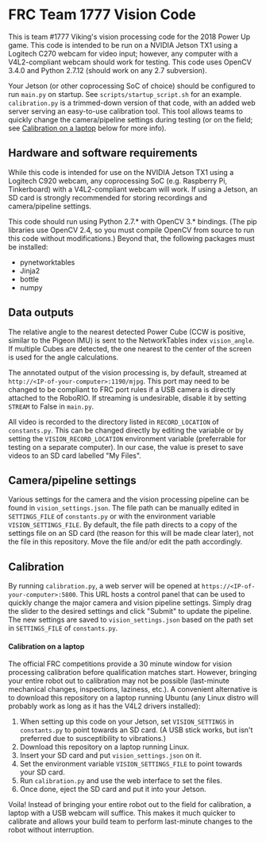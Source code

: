 # FRC Team 1777 Vision Code

This is team #1777 Viking's vision processing code for the 2018 Power Up game. This code is intended to be run on a NVIDIA Jetson TX1 using a Logitech C270 webcam for video input; however, any computer with a V4L2-compliant webcam should work for testing. This code uses OpenCV 3.4.0 and Python 2.7.12 (should work on any 2.7 subversion).

Your Jetson (or other coprocessing SoC of choice) should be configured to run `main.py` on startup. See `scripts/startup_script.sh` for an example. `calibration.py` is a trimmed-down version of that code, with an added web server serving an easy-to-use calibration tool. This tool allows teams to quickly change the camera/pipeline settings during testing (or on the field; see [Calibration on a laptop](#calibration-on-a-laptop) below for more info).


## Hardware and software requirements

While this code is intended for use on the NVIDIA Jetson TX1 using a Logitech C920 webcam, any coprocessing SoC (e.g. Raspberry Pi, Tinkerboard) with a V4L2-compliant webcam will work. If using a Jetson, an SD card is strongly recommended for storing recordings and camera/pipeline settings.

This code should run using Python 2.7.* with OpenCV 3.* bindings. (The pip libraries use OpenCV 2.4, so you must compile OpenCV from source to run this code without modifications.) Beyond that, the following packages must be installed:

- pynetworktables
- Jinja2
- bottle
- numpy


## Data outputs

The relative angle to the nearest detected Power Cube (CCW is positive, similar to the Pigeon IMU) is sent to the NetworkTables index `vision_angle`. If multiple Cubes are detected, the one nearest to the center of the screen is used for the angle calculations.

The annotated output of the vision processing is, by default, streamed at `http://<IP-of-your-computer>:1190/mjpg`. This port may need to be changed to be compliant to FRC port rules if a USB camera is directly attached to the RoboRIO. If streaming is undesirable, disable it by setting `STREAM` to False in `main.py`.

All video is recorded to the directory listed in `RECORD_LOCATION` of `constants.py`. This can be changed directly by editing the variable or by setting the `VISION_RECORD_LOCATION` environment variable (preferrable for testing on a separate computer). In our case, the value is preset to save videos to an SD card labelled "My Files".


## Camera/pipeline settings

Various settings for the camera and the vision processing pipeline can be found in `vision_settings.json`. The file path can be manually edited in `SETTINGS_FILE` of `constants.py` or with the environment variable `VISION_SETTINGS_FILE`. By default, the file path directs to a copy of the settings file on an SD card (the reason for this will be made clear later), not the file in this repository. Move the file and/or edit the path accordingly.


## Calibration

By running `calibration.py`, a web server will be opened at `https://<IP-of-your-computer>:5800`. This URL hosts a control panel that can be used to quickly change the major camera and vision pipeline settings. Simply drag the slider to the desired settings and click "Submit" to update the pipeline. The new settings are saved to `vision_settings.json` based on the path set in `SETTINGS_FILE` of `constants.py`.

#### Calibration on a laptop

The official FRC competitions provide a 30 minute window for vision processing calibration before qualification matches start. However, bringing your entire robot out to calibration may not be possible (last-minute mechanical changes, inspections, laziness, etc.). A convenient alternative is to download this repository on a laptop running Ubuntu (any Linux distro will probably work as long as it has the V4L2 drivers installed):

1. When setting up this code on your Jetson, set `VISION_SETTINGS` in `constants.py` to point towards an SD card. (A USB stick works, but isn't preferred due to susceptibility to vibrations.)
2. Download this repository on a laptop running Linux.
3. Insert your SD card and put `vision_settings.json` on it.
4. Set the environment variable `VISION_SETTINGS_FILE` to point towards your SD card.
5. Run `calibration.py` and use the web interface to set the files.
6. Once done, eject the SD card and put it into your Jetson.

Voila! Instead of bringing your entire robot out to the field for calibration, a laptop with a USB webcam will suffice. This makes it much quicker to calibrate and allows your build team to perform last-minute changes to the robot without interruption.
